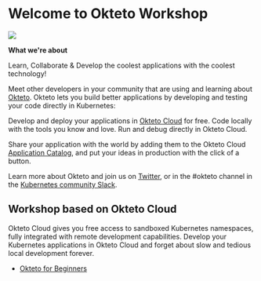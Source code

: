 # Welcome to Okteto Workshop 
![](https://secure.meetupstatic.com/photos/event/e/1/a/5/highres_488397765.jpeg) <br>

**What we're about**

Learn, Collaborate & Develop the coolest applications with the coolest technology!

Meet other developers in your community that are using and learning about [Okteto](https://github.com/okteto/okteto). Okteto lets you build better applications by developing and testing your code directly in Kubernetes:

Develop and deploy your applications in [Okteto Cloud](https://okteto.com/) for free. Code locally with the tools you know and love. Run and debug directly in Okteto Cloud.

Share your application with the world by adding them to the Okteto Cloud [Application Catalog](https://okteto.com/docs/tutorials/repos/index.html), and put your ideas in production with the click of a button.

Learn more about Okteto and join us on [Twitter](https://twitter.com/oktetohq), or in the #okteto channel in the [Kubernetes community Slack](https://slack.k8s.io/).

## Workshop based on Okteto Cloud 

Okteto Cloud gives you free access to sandboxed Kubernetes namespaces, fully integrated with remote development capabilities. Develop your Kubernetes applications in Okteto Cloud and forget about slow and tedious local development forever. 

- [Okteto for Beginners](./Beginners)
